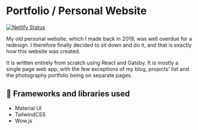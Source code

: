 # Portfolio / Personal Website

[![Netlify Status](https://api.netlify.com/api/v1/badges/3c332460-92fb-4831-b621-87b5bd677ddf/deploy-status)](https://app.netlify.com/sites/prutkowski-redesign/deploys)

My old personal website, which I made back in 2019, was well overdue for a redesign. I therefore finally decided to sit down and do it, and that is exactly how this website was created. 

It is written entirely from scratch using React and Gatsby. It is mostly a single page web app, with the few exceptions of my blog, projects' list and the photography portfolio being on separate pages.

## :open_file_folder: Frameworks and libraries used

* Material UI
* TailwindCSS
* Wow.js
